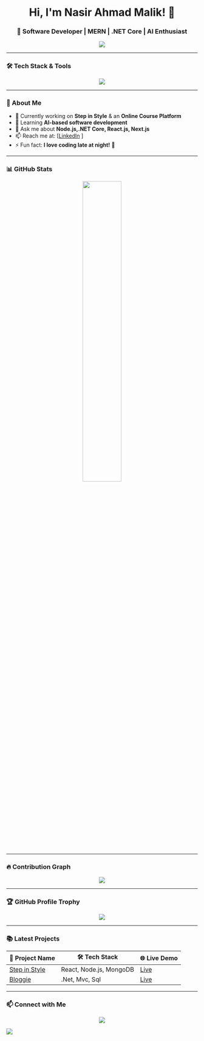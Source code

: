 <h1 align="center">Hi, I'm Nasir Ahmad Malik! 👋</h1>
<h3 align="center">🚀 Software Developer | MERN | .NET Core | AI Enthusiast</h3>

<p align="center">
  <img src="https://readme-typing-svg.herokuapp.com?font=Roboto&size=22&color=F79327&center=true&vCenter=true&width=600&lines=Full-Stack+Developer;MERN+Stack+Expert;.Net+Core+Expert;AI+Software+Enthusiast;Open-Source+Contributor;Coding+Late+Night+🌙" />
</p>

---

### **🛠 Tech Stack & Tools**
<p align="center">
  <img src="https://skillicons.dev/icons?i=html,css,js,ts,react,nextjs,redux,nodejs,express,nestjs,dotnet,mongodb,postgres,sqlite,firebase,docker,git,postman,aws,azure" />
</p>

---

### **🚀 About Me**
- 🔭 Currently working on **Step in Style** & an **Online Course Platform**  
- 🌱 Learning **AI-based software development**  
- 💬 Ask me about **Node.js,.NET Core, React.js, Next.js**  
- 📫 Reach me at: [[LinkedIn](https://linkedin.com/in/nasir-ahmad-250949250/) ]  
- ⚡ Fun fact: **I love coding late at night!** 🌙  

---

### **📊 GitHub Stats**
<div align="center">
 
  <img width="45%" src="https://github-readme-stats.vercel.app/api?username=Nasir653&show_icons=true&theme=radical" />
</div>

---

### **🔥 Contribution Graph**
<p align="center">
  <img src="https://github-readme-activity-graph.vercel.app/graph?username=Nasir653&theme=react-dark" />
</p>

---

### **🏆 GitHub Profile Trophy**
<p align="center">
  <img src="https://github-profile-trophy.vercel.app/?username=Nasir653&theme=dracula&margin-w=15" />
</p>

---

### **📚 Latest Projects**
| 🚀 Project Name | 🛠 Tech Stack | 🌐 Live Demo |
|---------------|-------------|-------------|
| [Step in Style](https://github.com/Nasir653/Step_In_Style.git) | React, Node.js, MongoDB | [Live](https://your-project.com) |
| [Bloggie](https://github.com/Nasir653/Bloggie.git) | .Net, Mvc, Sql | [Live](https://your-project.com) |

---

### **📫 Connect with Me**
<p align="center">
  <a href="https://linkedin.com/in/nasir-ahmad-250949250/"><img src="https://img.shields.io/badge/-LinkedIn-blue?style=flat&logo=Linkedin&logoColor=white"/></a>

  <a href="https://github.com/Nasir653"><img src="https://img.shields.io/badge/-GitHub-gray?style=flat&logo=github&logoColor=white"/></a>
</p>
